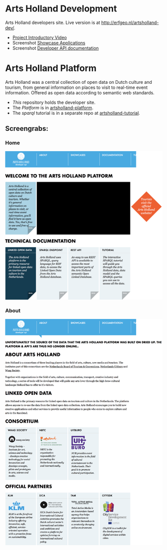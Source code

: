 # Arts Holland Development

Arts Holland developers site. Live version is at http://erfgeo.nl/artsholland-dev/.

* [Project Introductory Video](/screenshots/Arts-Holland-introductory-video.mp4)
* Screenshot [Showcase Applications](/screenshots/Arts-Holland-devsite-showcase.png)
* Screenshot [Developer API documentation](/screenshots/Arts-Holland-devsite-devAPI.png)

# Arts Holland Platform

Arts Holland was a central collection of open data on Dutch culture and tourism, from general information on places to visit to real-time event information. Offered as open data according to semantic web standards. 

* _This_ repository holds the developer site.
* The _Platform_ is in [artsholland-platform](/artsholland-platform).
* The _sparql_ tutorial is in a separate repo at [artsholland-tutorial](/artsholland-tutorial).


## Screengrabs:

### Home
![Home Screen Arts Holland Dev Site](/screenshots/Arts-Holland-devsite-home.png)


### About
![About Screen Arts Holland Dev Site](/screenshots/Arts-Holland-devsite-about.png)

